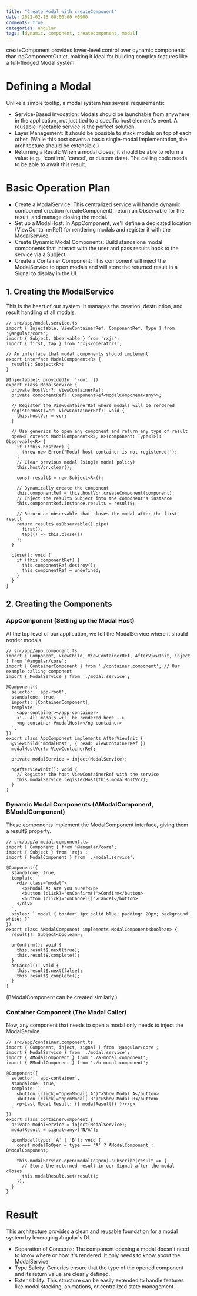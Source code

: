 ```yaml
---
title: "Create Modal with createComponent"
date: 2022-02-15 00:00:00 +0900
comments: true
categories: angular
tags: [dynamic, component, createcomponent, modal]
---
```


createComponent provides lower-level control over dynamic components than ngComponentOutlet, making it ideal for building complex features like a full-fledged Modal system.

# Defining a Modal
Unlike a simple tooltip, a modal system has several requirements:
- Service-Based Invocation: Modals should be launchable from anywhere in the application, not just tied to a specific host element's event. A reusable Injectable service is the perfect solution.
- Layer Management: It should be possible to stack modals on top of each other. (While this post covers a basic single-modal implementation, the architecture should be extensible.)
- Returning a Result: When a modal closes, it should be able to return a value (e.g., 'confirm', 'cancel', or custom data). The calling code needs to be able to await this result.

# Basic Operation Plan
- Create a ModalService: This centralized service will handle dynamic component creation (createComponent), return an Observable for the result, and manage closing the modal.
- Set up a ModalHost: In AppComponent, we'll define a dedicated location (ViewContainerRef) for rendering modals and register it with the ModalService.
- Create Dynamic Modal Components: Build standalone modal components that interact with the user and pass results back to the service via a Subject.
- Create a Container Component: This component will inject the ModalService to open modals and will store the returned result in a Signal to display in the UI.

## 1. Creating the ModalService
This is the heart of our system. It manages the creation, destruction, and result handling of all modals.

```Ts
// src/app/modal.service.ts
import { Injectable, ViewContainerRef, ComponentRef, Type } from '@angular/core';
import { Subject, Observable } from 'rxjs';
import { first, tap } from 'rxjs/operators';

// An interface that modal components should implement
export interface ModalComponent<R> {
  result$: Subject<R>;
}

@Injectable({ providedIn: 'root' })
export class ModalService {
  private hostVcr?: ViewContainerRef;
  private componentRef?: ComponentRef<ModalComponent<any>>;

  // Register the ViewContainerRef where modals will be rendered
  registerHost(vcr: ViewContainerRef): void {
    this.hostVcr = vcr;
  }

  // Use generics to open any component and return any type of result
  open<T extends ModalComponent<R>, R>(component: Type<T>): Observable<R> {
    if (!this.hostVcr) {
      throw new Error('Modal host container is not registered!');
    }
    // Clear previous modal (single modal policy)
    this.hostVcr.clear();

    const result$ = new Subject<R>();
    
    // Dynamically create the component
    this.componentRef = this.hostVcr.createComponent(component);
    // Inject the result$ Subject into the component's instance
    this.componentRef.instance.result$ = result$;

    // Return an observable that closes the modal after the first result
    return result$.asObservable().pipe(
      first(),
      tap(() => this.close())
    );
  }

  close(): void {
    if (this.componentRef) {
      this.componentRef.destroy();
      this.componentRef = undefined;
    }
  }
}
```

## 2. Creating the Components
### AppComponent (Setting up the Modal Host)
At the top level of our application, we tell the ModalService where it should render modals.

```Ts
// src/app/app.component.ts
import { Component, ViewChild, ViewContainerRef, AfterViewInit, inject } from '@angular/core';
import { ContainerComponent } from './container.component'; // Our example calling component
import { ModalService } from './modal.service';

@Component({
  selector: 'app-root',
  standalone: true,
  imports: [ContainerComponent],
  template: `
    <app-container></app-container>
    <!-- All modals will be rendered here -->
    <ng-container #modalHost></ng-container>
  `,
})
export class AppComponent implements AfterViewInit {
  @ViewChild('modalHost', { read: ViewContainerRef })
  modalHostVcr!: ViewContainerRef;

  private modalService = inject(ModalService);
  
  ngAfterViewInit(): void {
    // Register the host ViewContainerRef with the service
    this.modalService.registerHost(this.modalHostVcr);
  }
}
```

### Dynamic Modal Components (AModalComponent, BModalComponent)
These components implement the ModalComponent interface, giving them a result$ property.

```Ts
// src/app/a-modal.component.ts
import { Component } from '@angular/core';
import { Subject } from 'rxjs';
import { ModalComponent } from './modal.service';

@Component({
  standalone: true,
  template: `
    <div class="modal">
      <p>Modal A: Are you sure?</p>
      <button (click)="onConfirm()">Confirm</button>
      <button (click)="onCancel()">Cancel</button>
    </div>
  `,
  styles: `.modal { border: 1px solid blue; padding: 20px; background: white; }`
})
export class AModalComponent implements ModalComponent<boolean> {
  result$!: Subject<boolean>;

  onConfirm(): void {
    this.result$.next(true);
    this.result$.complete();
  }
  onCancel(): void {
    this.result$.next(false);
    this.result$.complete();
  }
}
```
(BModalComponent can be created similarly.)

### Container Component (The Modal Caller)
Now, any component that needs to open a modal only needs to inject the ModalService.

```Ts
// src/app/container.component.ts
import { Component, inject, signal } from '@angular/core';
import { ModalService } from './modal.service';
import { AModalComponent } from './a-modal.component';
import { BModalComponent } from './b-modal.component';

@Component({
  selector: 'app-container',
  standalone: true,
  template: `
    <button (click)="openModal('A')">Show Modal A</button>
    <button (click)="openModal('B')">Show Modal B</button>
    <p>Last Modal Result: {{ modalResult() }}</p>
  `
})
export class ContainerComponent {
  private modalService = inject(ModalService);
  modalResult = signal<any>('N/A');

  openModal(type: 'A' | 'B'): void {
    const modalToOpen = type === 'A' ? AModalComponent : BModalComponent;
    
    this.modalService.open(modalToOpen).subscribe(result => {
      // Store the returned result in our Signal after the modal closes
      this.modalResult.set(result);
    });
  }
}
```

# Result
This architecture provides a clean and reusable foundation for a modal system by leveraging Angular's DI.
- Separation of Concerns: The component opening a modal doesn't need to know where or how it's rendered. It only needs to know about the ModalService.
- Type Safety: Generics ensure that the type of the opened component and its return value are clearly defined.
- Extensibility: This structure can be easily extended to handle features like modal stacking, animations, or centralized state management.